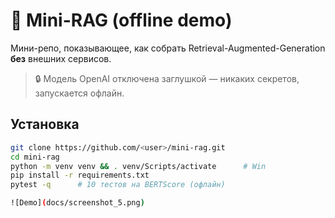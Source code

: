 # 🎯 Mini-RAG (offline demo)

Мини-репо, показывающее, как собрать Retrieval-Augmented-Generation **без** внешних сервисов.
> 🔒 Модель OpenAI отключена заглушкой — никаких секретов, запускается офлайн.

## Установка
```bash
git clone https://github.com/<user>/mini-rag.git
cd mini-rag
python -m venv venv && . venv/Scripts/activate      # Win
pip install -r requirements.txt
pytest -q      # 10 тестов на BERTScore (офлайн)

![Demo](docs/screenshot_5.png)